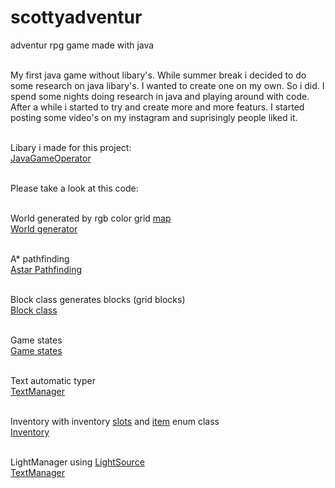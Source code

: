# scottyadventur
adventur rpg game made with java<br><br>

My first java game without libary's.
While summer break i decided to do some research on java libary's. I wanted to create one on my own. So i did. I spend some nights doing research in java and playing around with code. 
After a while i started to try and create more and more featurs.
I started posting some video's on my instagram and suprisingly people liked it. <br><br>

Libary i made for this project:<br>
[JavaGameOperator](https://github.com/jscotty/JavaGameOperator)<br><br>

Please take a look at this code:<br><br>

World generated by rgb color grid [map](https://github.com/jscotty/scottyadventur/blob/master/src/my/game/sprites/map.png)<br>
[World generator](https://github.com/jscotty/scottyadventur/blob/master/src/my/game/generator/World.java)<br><br>

A* pathfinding<br>
[Astar Pathfinding](https://github.com/jscotty/scottyadventur/blob/master/src/my/game/pathfinding/AStar.java)<br><br>

Block class generates blocks (grid blocks)<br>
[Block class](https://github.com/jscotty/scottyadventur/blob/master/src/my/game/generator/Block.java)<br><br>

Game states<br>
[Game states](https://github.com/jscotty/scottyadventur/tree/master/src/my/game/state)<br><br>

Text automatic typer<br>
[TextManager](https://github.com/jscotty/scottyadventur/blob/master/src/my/game/managers/TextManager.java)<br><br>

Inventory with inventory [slots](https://github.com/jscotty/scottyadventur/blob/master/src/my/game/inventory/InvSlot.java) and [item](https://github.com/jscotty/scottyadventur/blob/master/src/my/game/inventory/Item.java) enum class<br>
[Inventory](https://github.com/jscotty/scottyadventur/tree/master/src/my/game/inventory)<br><br>

LightManager using [LightSource](https://github.com/jscotty/scottyadventur/blob/master/src/my/game/managers/LightSource.java)<br>
[TextManager](https://github.com/jscotty/scottyadventur/blob/master/src/my/game/managers/LightManager.java)<br><br>
